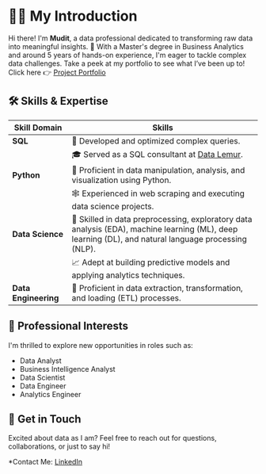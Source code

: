 # 🙆‍♂️ My Introduction

Hi there! I'm **Mudit**, a data professional dedicated to transforming raw data into meaningful insights. 🌟 With a Master's degree in Business Analytics and around 5 years of hands-on experience, I'm eager to tackle complex data challenges. Take a peek at my portfolio to see what I’ve been up to!
Click here 👉 [Project Portfolio](https://github.com/mudit-mishra8/My-Portfolio/blob/main/README.md) 

## 🛠 **Skills & Expertise**

| Skill Domain      | Skills                                                                           |
|-------------------|----------------------------------------------------------------------------------|
| **SQL**           |  🚀 Developed and optimized complex queries.                                                 |
|                   | 🎓 Served as a SQL consultant at [Data Lemur](https://datalemur.com/).             |
| **Python**        | 🐍 Proficient in data manipulation, analysis, and visualization using Python.     |
|                   | 🕸️ Experienced in web scraping and executing data science projects.                |
| **Data Science**  | 🔬 Skilled in data preprocessing, exploratory data analysis (EDA), machine learning (ML), deep learning (DL), and natural language processing (NLP).   |
|                   | 📈 Adept at building predictive models and applying analytics techniques.           |
| **Data Engineering** | 🌉 Proficient in data extraction, transformation, and loading (ETL) processes.   |


## **🔭 Professional Interests**

I'm thrilled to explore new opportunities in roles such as:
- Data Analyst
- Business Intelligence Analyst
- Data Scientist
- Data Engineer
- Analytics Engineer

## **💌 Get in Touch**

Excited about data as I am? Feel free to reach out for questions, collaborations, or just to say hi! 

*Contact Me: [LinkedIn](https://www.linkedin.com/public-profile/settings?lipi=urn%3Ali%3Apage%3Ad_flagship3_profile_self_edit_contact-info%3BMCpBFXvyRwCvGnZd7LrpDA%3D%3D) 
